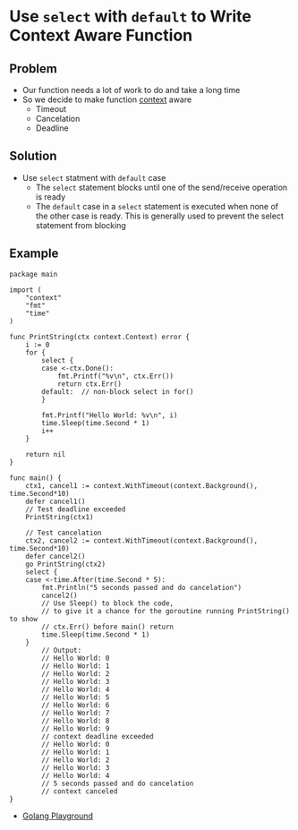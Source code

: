 # Use `select` with `default` to Write Context Aware Function

## Problem
* Our function needs a lot of work to do and take a long time
* So we decide to make function [context](https://godoc.org/context) aware
   * Timeout
   * Cancelation
   * Deadline

## Solution
* Use `select` statment with `default` case
  * The `select` statement blocks until one of the send/receive operation is ready
  * The `default` case in a `select` statement is executed when none of the other case is ready. This is generally used to prevent the select statement from blocking

## Example
```
package main

import (
	"context"
	"fmt"
	"time"
)

func PrintString(ctx context.Context) error {
	i := 0
	for {
		select {
		case <-ctx.Done():
			fmt.Printf("%v\n", ctx.Err())
			return ctx.Err()
		default:  // non-block select in for()
		}
                
		fmt.Printf("Hello World: %v\n", i)
		time.Sleep(time.Second * 1)
		i++
	}

	return nil
}

func main() {
	ctx1, cancel1 := context.WithTimeout(context.Background(), time.Second*10)
	defer cancel1()
	// Test deadline exceeded
	PrintString(ctx1)

	// Test cancelation
	ctx2, cancel2 := context.WithTimeout(context.Background(), time.Second*10)
	defer cancel2()
	go PrintString(ctx2)
	select {
	case <-time.After(time.Second * 5):
		fmt.Println("5 seconds passed and do cancelation")
		cancel2()
		// Use Sleep() to block the code,
		// to give it a chance for the goroutine running PrintString() to show
		// ctx.Err() before main() return
		time.Sleep(time.Second * 1)
	}
        // Output:
        // Hello World: 0
        // Hello World: 1
        // Hello World: 2
        // Hello World: 3
        // Hello World: 4
        // Hello World: 5
        // Hello World: 6
        // Hello World: 7
        // Hello World: 8
        // Hello World: 9
        // context deadline exceeded
        // Hello World: 0
        // Hello World: 1
        // Hello World: 2
        // Hello World: 3
        // Hello World: 4
        // 5 seconds passed and do cancelation
        // context canceled
}
```
* [Golang Playground](https://wide.b3log.org/playground/531e645c706204aa1fd7606010f57f9e.go)

